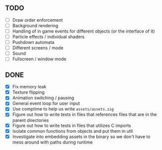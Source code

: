 <!--This is a list of to dos so I don't lose track of what I am doing. 
Some of these are not strictly related to the project (e.g. it could be zig related)-->

## TODO
- [ ] Draw order enforcement
- [ ] Background rendering
- [ ] Handling of in game events for different objects (or the interface of it)
- [ ] Particle effects / individual shaders
- [ ] Pushdown automata 
- [ ] Different screens / mode
- [ ] Sound
- [ ] Fullscreen / window mode

## DONE
- [x] Fix memory leak
- [x] Texture flipping
- [x] Animation switching / pausing
- [x] General event loop for user input
- [x] Use comptime to help us write `assets/assets.zig`
- [x] Figure out how to write tests in files that references files that are in the parent directories
- [x] Figure out how to write tests in files that utilizes C imports
- [x] Isolate common functions from objects and put them in util
- [x] Investigate into embedding assets in the binary so we don't have to mess around with paths during runtime
